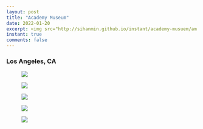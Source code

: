 ```yaml
---
layout: post
title: "Academy Museum"
date: 2022-01-20
excerpt: <img src="http://sihanmin.github.io/instant/academy-musuem/am.jpg">
instant: true
comments: false
---
```


### Los Angeles, CA

<figure>
	<a href="http://sihanmin.github.io/instant/academy-museum/am.jpg"><img src="http://sihanmin.github.io/instant/academy-museum/am.jpg"></a>
</figure>

<figure>
	<a href="http://sihanmin.github.io/instant/academy-museum/1.jpg"><img src="http://sihanmin.github.io/instant/academy-museum/1.jpg"></a>
</figure>
<figure>
	<a href="http://sihanmin.github.io/instant/academy-museum/2.jpg"><img src="http://sihanmin.github.io/instant/academy-museum/2.jpg"></a>
</figure>
<figure>
	<a href="http://sihanmin.github.io/instant/academy-museum/3.jpg"><img src="http://sihanmin.github.io/instant/academy-museum/3.jpg"></a>
</figure>
<figure>
	<a href="http://sihanmin.github.io/instant/academy-museum/4.jpg"><img src="http://sihanmin.github.io/instant/academy-museum/4.jpg"></a>
</figure>
